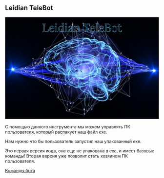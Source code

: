 <h2>Leidian TeleBot</h2>

<img src='new.jpg'></img>

<p>С помощью данного инструмента мы можем управлять ПК пользователя, который распакует наш файл exe.</p>

<p>Нам нужно что бы пользователь запустил наш упакованный exe.</p>

<p>
Это первая версия кода, она еще не упакована в exe, и имеет базовые команды!
Вторая версия уже позволит стать хозяином ПК пользователя.
</p>

<a href='https://github.com/VladLeidian/TelegramBog/blob/master/readme/README.md)https://github.com/VladLeidian/TelegramBog/blob/master/readme/README.md'>Команды бота</a>

